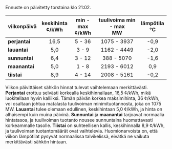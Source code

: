 Ennuste on päivitetty torstaina klo 21:02.

| viikonpäivä  | keskihinta<br>¢/kWh | min - max<br>¢/kWh | tuulivoima min - max<br>MW | lämpötila<br>°C |
|:-------------|:----------------:|:----------------:|:-------------:|:-------------:|
| **perjantai** | 16,5 | 5 - 36 | 1075 - 3937 | -0,9 |
| **lauantai** | 5,0 | 3 - 9 | 1162 - 4449 | -2,0 |
| **sunnuntai** | 6,4 | 3 - 12 | 388 - 5070 | -1,6 |
| **maanantai** | 5,0 | 1 - 8 | 2193 - 6012 | 0,9 |
| **tiistai** | 8,9 | 4 - 14 | 2008 - 5161 | -0,2 |

Viikon päivittäiset sähkön hinnat tulevat vaihtelemaan merkittävästi. **Perjantai** erottuu selvästi korkealla keskihinnallaan, 16,5 ¢/kWh, mikä luokitellaan hyvin kalliiksi. Tämän päivän korkea maksimihinta, 36 ¢/kWh, voi osaltaan johtua matalasta tuulivoiman minimituotannosta, joka on 1075 MW. **Lauantai** tulee olemaan edullinen, keskihintaan 5,0 ¢/kWh, ja hinta on alhaisempi kuin muina päivinä. **Sunnuntai** ja **maanantai** tarjoavat normaalia hintatasoa, ja tuulivoiman tuotanto nousee sunnuntaina huomattavasti korkeammalle tasolle. **Tiistai** on suhteellisen kallis, keskihinnalla 8,9 ¢/kWh, ja tuulivoiman tuotantomäärät ovat vaihtelevia. Huomionarvoista on, että viikon lämpötilat pysyvät normaalissa talvikelissä, eivätkä ne vaikuta merkittävästi sähkön hintaan.